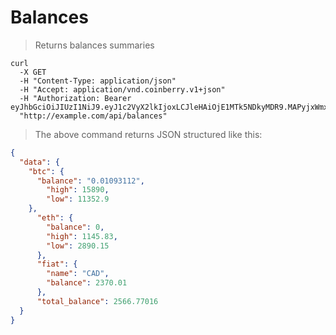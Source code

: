 # Balances

> Returns balances summaries

```shell
curl 
  -X GET 
  -H "Content-Type: application/json"
  -H "Accept: application/vnd.coinberry.v1+json"
  -H "Authorization: Bearer eyJhbGciOiJIUzI1NiJ9.eyJ1c2VyX2lkIjoxLCJleHAiOjE1MTk5NDkyMDR9.MAPyjxWmxGndSP6U0R5j7LMjnXAKTE7gYge61beJngs"
  "http://example.com/api/balances"
```

> The above command returns JSON structured like this:

```json
{
  "data": {
    "btc": {
      "balance": "0.01093112",
        "high": 15890,
        "low": 11352.9
    },
      "eth": {
        "balance": 0,
        "high": 1145.83,
        "low": 2890.15
      },
      "fiat": {
        "name": "CAD",
        "balance": 2370.01
      },
      "total_balance": 2566.77016
  }
}
```
